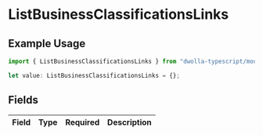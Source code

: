 # ListBusinessClassificationsLinks

## Example Usage

```typescript
import { ListBusinessClassificationsLinks } from "dwolla-typescript/models/operations";

let value: ListBusinessClassificationsLinks = {};
```

## Fields

| Field       | Type        | Required    | Description |
| ----------- | ----------- | ----------- | ----------- |